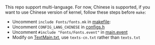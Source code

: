 This repo support multi-language. For now, Chinese is supported, if you want to use Chinese version of kernel, follow these steps before `make`:

- Uncomment `include Fonts/fonts.mk` in [makefile](../makefile):
- Uncomment `CONFIG_LANG_CHINESE` in [configs.h](../Configs/configs.h)
- Uncomment `#include "Fonts/Fonts.event"` in [main.event](../main.event)
- Modify on [TextMain.txt](../Contants/Texts/Source/TextMain.txt), use `texts-cn.txt` rather than `texts.txt`
